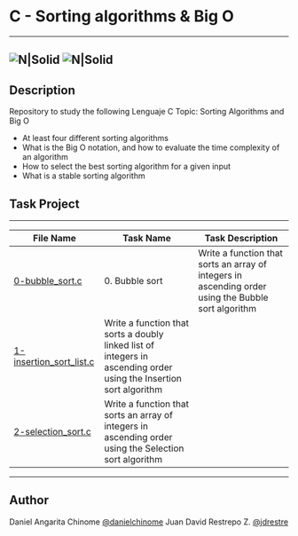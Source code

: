 # C - Sorting algorithms & Big O
---
![N|Solid](https://www.holbertonschool.com/holberton-logo.png) ![N|Solid](https://intranet.hbtn.io/assets/holberton-logo-coral-27055cb2f875eb10bf3b3942e52a24581bc0667695bdc856d4f08b469b678000.png)
---

## Description
Repository to study the following Lenguaje C Topic: Sorting Algorithms and Big O

- At least four different sorting algorithms
- What is the Big O notation, and how to evaluate the time complexity of an algorithm
- How to select the best sorting algorithm for a given input
- What is a stable sorting algorithm

## Task Project
---
File Name|Task Name|Task Description
---|---|---
[0-bubble_sort.c](https://https://github.com/danielcinome/sorting_algorithms/0-bubble_sort.c)|0. Bubble sort|Write a function that sorts an array of integers in ascending order using the Bubble sort algorithm
[1-insertion_sort_list.c](https://https://github.com/danielcinome/sorting_algorithms/1-insertion_sort_list.c)|Write a function that sorts a doubly linked list of integers in ascending order using the Insertion sort algorithm
[2-selection_sort.c](https://https://github.com/danielcinome/sorting_algorithms/2-selection_sort.c)|Write a function that sorts an array of integers in ascending order using the Selection sort algorithm


---
## Author

Daniel Angarita Chinome [@danielchinome](https://twitter.com/danielchinome)
Juan David Restrepo Z. [@jdrestre](https://twitter.com/jdrestre)
